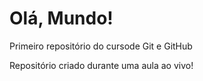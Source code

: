 #  Olá, Mundo!
 Primeiro repositório do cursode Git e GitHub

Repositório criado durante uma aula ao vivo!
